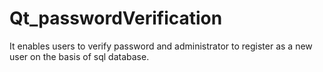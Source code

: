 # Qt_passwordVerification
It enables users to verify password and administrator to register as a new user on the basis of sql database.
